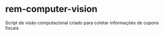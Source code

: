 # rem-computer-vision
Script de visão computacional criado para coletar informações de cupons fiscais
